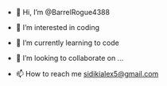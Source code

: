 - 👋 Hi, I’m @BarrelRogue4388
- 👀 I’m interested in coding
- 🌱 I’m currently learning to code
- 💞️ I’m looking to collaborate on ...


- 📫 How to reach me sidikialex5@gmail.com

<!---
BarrelRogue4388/BarrelRogue4388 is a ✨ special ✨ repository because its `README.md` (this file) appears on your GitHub profile.
You can click the Preview link to take a look at your changes.
--->
